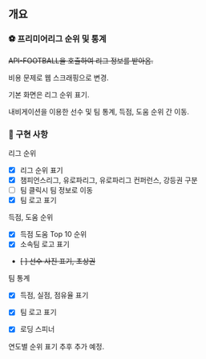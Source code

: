 ## 개요

### ⚽ 프리미어리그 순위 및 통계

~~API-FOOTBALL을 호출하여 리그 정보를 받아옴.~~

비용 문제로 웹 스크래핑으로 변경.

기본 화면은 리그 순위 표기.

내비게이션을 이용한 선수 및 팀 통계, 득점, 도움 순위 간 이동.

### 🔨 구현 사항

리그 순위

- [x] 리그 순위 표기
- [x] 챔피언스리그, 유로파리그, 유로파리그 컨퍼런스, 강등권 구분
- [ ] 팀 클릭시 팀 정보로 이동
- [x] 팀 로고 표기

득점, 도움 순위

- [x] 득점 도움 Top 10 순위
- [x] 소속팀 로고 표기
- ~~[ ] 선수 사진 표기, 초상권~~

팀 통계

- [x] 득점, 실점, 점유율 표기
- [x] 팀 로고 표기

- [x] 로딩 스피너

연도별 순위 표기 추후 추가 예정.
